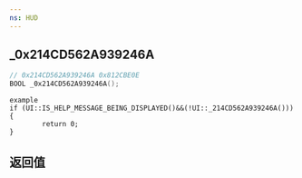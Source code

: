 ```yaml
---
ns: HUD
---
```

## _0x214CD562A939246A

```c
// 0x214CD562A939246A 0x812CBE0E
BOOL _0x214CD562A939246A();
```

```
example  
if (UI::IS_HELP_MESSAGE_BEING_DISPLAYED()&&(!UI::_214CD562A939246A())) {  
        return 0;  
}  
```

## 返回值
